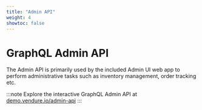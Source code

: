 ```yaml
---
title: "Admin API"
weight: 4
showtoc: false
---
```


# GraphQL Admin API

The Admin API is primarily used by the included Admin UI web app to perform administrative tasks such as inventory management, order tracking etc.

:::note
Explore the interactive GraphQL Admin API at [demo.vendure.io/admin-api](https://demo.vendure.io/admin-api)
:::
